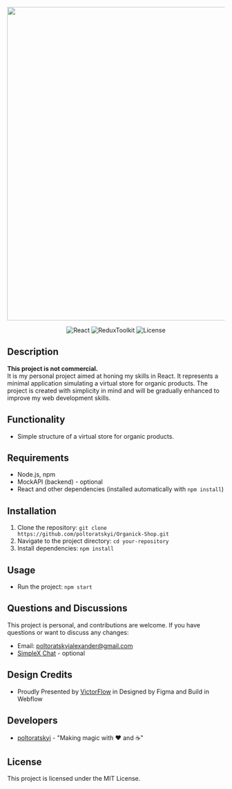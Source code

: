 <p align="center">
      <img src="https://i.ibb.co/h1TDy3b/Banner.jpg" width="726">
</p>

<p align="center">
      <img src="https://img.shields.io/badge/React-v18.3.1-blue" alt="React">
      <img src="https://img.shields.io/badge/%20Redux%20Tookit-2.2.5-purple" alt=ReduxToolkit>
      <img src="https://img.shields.io/badge/License-MIT-%233Ea638" alt="License">
</p>


## Description

<b> This project is not commercial. </b> </br>
It is my personal project aimed at honing my skills in React. It represents a minimal application simulating a virtual store for organic products. The project is created with simplicity in mind and will be gradually enhanced to improve my web development skills. 

## Functionality

- Simple structure of a virtual store for organic products.

## Requirements 

- Node.js, npm
- MockAPI (backend) - optional
- React and other dependencies (installed automatically with `npm install`)

## Installation

1. Clone the repository: `git clone https://github.com/poltoratskyi/Organick-Shop.git`
2. Navigate to the project directory: `cd your-repository`
3. Install dependencies: `npm install`

## Usage

- Run the project: `npm start`

## Questions and Discussions 

This project is personal, and contributions are welcome. If you have questions or want to discuss any changes:

- Email: poltoratskyialexander@gmail.com
- [SimpleX Chat](https://simplex.chat/contact#/?v=1-4&smp=smp%3A%2F%2FZKe4uxF4Z_aLJJOEsC-Y6hSkXgQS5-oc442JQGkyP8M%3D%40smp17.simplex.im%2FzBpStVueK_9NcNKGgWWZuAw4EuibJks7%23%2F%3Fv%3D1-2%26dh%3DMCowBQYDK2VuAyEAzFBHs6ZksFf4chVCsrjlbqNb1HoVra57zWxeCdnjMUI%253D%26srv%3Dogtwfxyi3h2h5weftjjpjmxclhb5ugufa5rcyrmg7j4xlch7qsr5nuqd.onion) - optional
  
## Design Credits

- Proudly Presented by [VictorFlow](https://www.victorflow.com) in Designed by Figma and Build in Webflow

## Developers

- [poltoratskyi](https://github.com/poltoratskyi) - "Making magic with ❤️ and ☕"

## License

This project is licensed under the MIT License.
